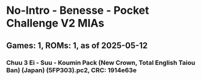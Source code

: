 # No-Intro - Benesse - Pocket Challenge V2 MIAs
## Games: 1, ROMs: 1, as of 2025-05-12

### Chuu 3 Ei - Suu - Koumin Pack (New Crown, Total English Taiou Ban) (Japan) (5FP303).pc2, CRC: 1914e63e
